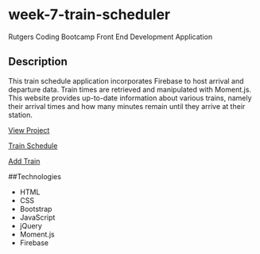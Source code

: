 # week-7-train-scheduler
Rutgers Coding Bootcamp Front End Development Application

## Description
This train schedule application incorporates Firebase to host arrival and departure data. Train times are retrieved and manipulated with Moment.js. This website provides up-to-date information about various trains, namely their arrival times and how many minutes remain until they arrive at their station.

[View Project](http://aes-train-schedule.herokuapp.com/)

[Train Schedule](assets/images/image1.png)

[Add Train](assets/images/image2.png)

##Technologies
- HTML
- CSS
- Bootstrap
- JavaScript
- jQuery
- Moment.js
- Firebase